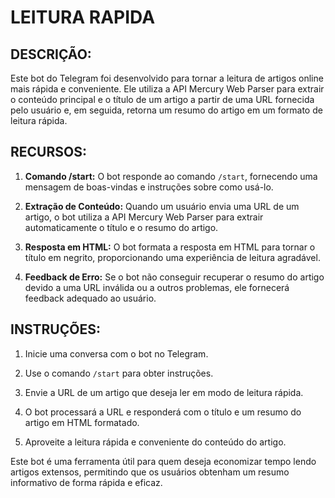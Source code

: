 # LEITURA RAPIDA
## DESCRIÇÃO:
Este bot do Telegram foi desenvolvido para tornar a leitura de artigos online mais rápida e conveniente. Ele utiliza a API Mercury Web Parser para extrair o conteúdo principal e o título de um artigo a partir de uma URL fornecida pelo usuário e, em seguida, retorna um resumo do artigo em um formato de leitura rápida.

## RECURSOS:
1. **Comando /start:** O bot responde ao comando `/start`, fornecendo uma mensagem de boas-vindas e instruções sobre como usá-lo.

2. **Extração de Conteúdo:** Quando um usuário envia uma URL de um artigo, o bot utiliza a API Mercury Web Parser para extrair automaticamente o título e o resumo do artigo.

3. **Resposta em HTML:** O bot formata a resposta em HTML para tornar o título em negrito, proporcionando uma experiência de leitura agradável.

4. **Feedback de Erro:** Se o bot não conseguir recuperar o resumo do artigo devido a uma URL inválida ou a outros problemas, ele fornecerá feedback adequado ao usuário.

## INSTRUÇÕES:
1. Inicie uma conversa com o bot no Telegram.

2. Use o comando `/start` para obter instruções.

3. Envie a URL de um artigo que deseja ler em modo de leitura rápida.

4. O bot processará a URL e responderá com o título e um resumo do artigo em HTML formatado.

5. Aproveite a leitura rápida e conveniente do conteúdo do artigo.

Este bot é uma ferramenta útil para quem deseja economizar tempo lendo artigos extensos, permitindo que os usuários obtenham um resumo informativo de forma rápida e eficaz.